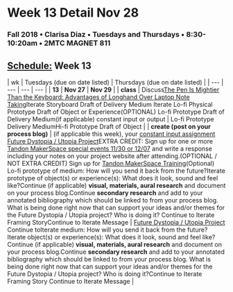 # Week 13 Detail Nov 28

### Fall 2018 • Clarisa Diaz • Tuesdays and Thursdays • 8:30-10:20am • 2MTC MAGNET 811

## [Schedule:](./) Week 13

| wk | Tuesdays \(due on date listed\) | Thursdays \(due on date listed\) |
| --- | --- | --- | --- |
| **13** | **Nov 27** | **Nov 29** |
| **class** | Discuss[The Pen Is Mightier Than the Keyboard: Advantages of Longhand Over Laptop Note Taking](week-13-detail-nov-27.md)Iterate Storyboard Draft of Delivery Medium Iterate Lo-fi Physical Prototype Draft of Object or Experience\(OPTIONAL\) Lo-fi Prototype Draft of Delivery Medium\(if applicable\) constant input or output | Lo-fi Prototype Delivery MediumHi-fi Prototype Draft of Object |
| **create \(post on your process blog\)** |  \(if applicable this week\), your [constant input assignment](../assignments/constant-input-or-output.md)   [Future Dystopia / Utopia Project](../projects/future-dystopia-utopia-project.md)EXTRA CREDIT: Sign up for one or more [Tandon MakerSpace special events 11/30 or 12/07](http://engineering.nyu.edu/life/student-resources/makerspace) and write a response including your notes on your project website after attending.\(OPTIONAL / NOT EXTRA CREDIT\) Sign up for [Tandon MakerSpace Training](https://wp.nyu.edu/makerspace/training-calendar)\(Optional\) Lo-fi prototype of medium: How will you send it back from the future?Iterate prototype of object\(s\) or experience\(s\): What does it look, sound and feel like?Continue \(if applicable\) **visual, materials, aural research** and document on your process blog.Continue **secondary research** and add to your annotated bibliography which should be linked to from your process blog. What is being done right now that can support your ideas and/or themes for the Future Dystopia / Utopia project? Who is doing it? Continue to Iterate Framing StoryContinue to Iterate Message | [Future Dystopia / Utopia Project](../projects/future-dystopia-utopia-project.md) Continue toIterate medium: How will you send it back from the future?Iterate object\(s\) or experience\(s\): What does it look, sound and feel like?Continue \(if applicable\) **visual, materials, aural research** and document on your process blog.Continue **secondary research** and add to your annotated bibliography which should be linked to from your process blog. What is being done right now that can support your ideas and/or themes for the Future Dystopia / Utopia project? Who is doing it?Continue to Iterate Framing Story Continue to Iterate Message |

